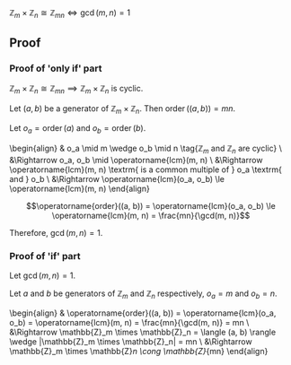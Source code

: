 $\mathbb{Z}_m \times \mathbb{Z}_n \cong \mathbb{Z}_{mn} \iff \gcd(m, n) = 1$

## Proof

### Proof of 'only if' part

$\mathbb{Z}_m \times \mathbb{Z}_n \cong \mathbb{Z}_{mn} \implies \mathbb{Z}_m \times \mathbb{Z}_n$ is cyclic.

Let $(a, b)$ be a generator of $\mathbb{Z}_m \times \mathbb{Z}_n$.
Then $\operatorname{order}((a, b)) = mn$. 

Let $o_a = \operatorname{order}(a)$ and $o_b = \operatorname{order}(b)$.

\begin{align}
& o_a \mid m \wedge o_b \mid n \tag{$\mathbb{Z}_m$ and $\mathbb{Z}_n$ are cyclic}
\\ &\Rightarrow o_a, o_b \mid \operatorname{lcm}(m, n)
\\ &\Rightarrow \operatorname{lcm}(m, n) \textrm{ is a common multiple of } o_a \textrm{ and } o_b
\\ &\Rightarrow \operatorname{lcm}(o_a, o_b) \le \operatorname{lcm}(m, n)
\end{align}

$$\operatorname{order}((a, b)) = \operatorname{lcm}(o_a, o_b) \le \operatorname{lcm}(m, n) = \frac{mn}{\gcd(m, n)}$$

Therefore, $\gcd(m, n) = 1$.

### Proof of 'if' part

Let $\gcd(m, n) = 1$.

Let $a$ and $b$ be generators of $\mathbb{Z}_m$ and $\mathbb{Z}_n$ respectively,
$o_a = m$ and $o_b = n$.

\begin{align}
& \operatorname{order}((a, b)) = \operatorname{lcm}(o_a, o_b) = \operatorname{lcm}(m, n) = \frac{mn}{\gcd(m, n)} = mn
\\ &\Rightarrow \mathbb{Z}_m \times \mathbb{Z}_n = \langle (a, b) \rangle \wedge |\mathbb{Z}_m \times \mathbb{Z}_n| = mn
\\ &\Rightarrow \mathbb{Z}_m \times \mathbb{Z}_n \cong \mathbb{Z}_{mn}
\end{align}
